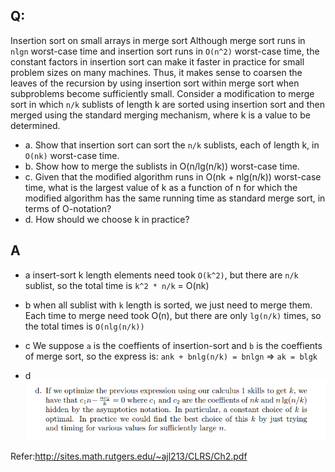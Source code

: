 ## Q:
Insertion sort on small arrays in merge sort Although merge sort runs in `nlgn` worst-case time and insertion sort runs in `O(n^2)` worst-case time, the constant factors in insertion sort can make it faster in practice for small problem sizes on many machines. Thus, it makes sense to coarsen the leaves of the recursion by using insertion sort within merge sort when subproblems become sufficiently small. Consider a modification to merge sort in
which `n/k` sublists of length k are sorted using insertion sort and then merged using the standard merging mechanism, where k is a value to be determined.
* a. Show that insertion sort can sort the `n/k` sublists, each of length k, in `O(nk)` worst-case time.
* b. Show how to merge the sublists in O(n/lg(n/k)) worst-case time.
* c. Given that the modified algorithm runs in O(nk + nlg(n/k)) worst-case time, what is the largest value of k as a function of n for which the modified algorithm has the same running time as standard merge sort, in terms of O-notation?
* d. How should we choose k in practice?

## A
* a
insert-sort k length elements need took `O(k^2)`, but there are `n/k` sublist, so the total time is `k^2 * n/k` = O(nk)

* b
when all sublist with `k` length is sorted, we just need to merge them. Each time to merge need took O(n), but there are only `lg(n/k)` times, so the total times is `O(nlg(n/k))`

* c
We suppose `a` is the coeffients of insertion-sort and `b` is the coeffients of merge sort, so the express is:
`ank + bnlg(n/k) = bnlgn` => `ak = blgk`

* d
![](https://raw.githubusercontent.com/KnewHow/FPAlgorithms/master/problem-solution/chapter02-basic-algorithms/img/p-2-1.png)

Refer:http://sites.math.rutgers.edu/~ajl213/CLRS/Ch2.pdf
